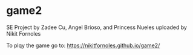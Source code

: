 # game2
SE Project by Zadee Cu, Angel Brioso, and Princess Nueles uploaded by Nikit Fornoles

To plqy the game go to: https://nikitfornoles.github.io/game2/